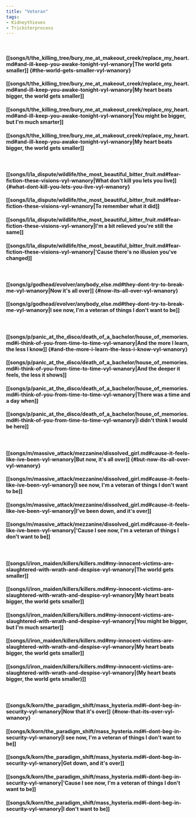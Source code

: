 ```yaml
---
title: "Veteran"
tags:
- Kidneythieves
- Tricksterprocess
---
```

&nbsp;
#### [[songs/t/the_killing_tree/bury_me_at_makeout_creek/replace_my_heart.md#and-ill-keep-you-awake-tonight-vyl-wnanory|The world gets smaller]] {#the-world-gets-smaller-vyl-wnanory}
#### [[songs/t/the_killing_tree/bury_me_at_makeout_creek/replace_my_heart.md#and-ill-keep-you-awake-tonight-vyl-wnanory|My heart beats bigger, the world gets smaller]]
#### [[songs/t/the_killing_tree/bury_me_at_makeout_creek/replace_my_heart.md#and-ill-keep-you-awake-tonight-vyl-wnanory|You might be bigger, but I'm much smarter]]
#### [[songs/t/the_killing_tree/bury_me_at_makeout_creek/replace_my_heart.md#and-ill-keep-you-awake-tonight-vyl-wnanory|My heart beats bigger, the world gets smaller]]
&nbsp;
#### [[songs/l/la_dispute/wildlife/the_most_beautiful_bitter_fruit.md#fear-fiction-these-visions-vyl-wnanory|What don't kill you lets you live]] {#what-dont-kill-you-lets-you-live-vyl-wnanory}
#### [[songs/l/la_dispute/wildlife/the_most_beautiful_bitter_fruit.md#fear-fiction-these-visions-vyl-wnanory|To remember what it did]]
#### [[songs/l/la_dispute/wildlife/the_most_beautiful_bitter_fruit.md#fear-fiction-these-visions-vyl-wnanory|I'm a bit relieved you're still the same]]
#### [[songs/l/la_dispute/wildlife/the_most_beautiful_bitter_fruit.md#fear-fiction-these-visions-vyl-wnanory|'Cause there's no illusion you've changed]]
&nbsp;
#### [[songs/g/godhead/evolver/anybody_else.md#they-dont-try-to-break-me-vyl-wnanory|Now it's all over]] {#now-its-all-over-vyl-wnanory}
#### [[songs/g/godhead/evolver/anybody_else.md#they-dont-try-to-break-me-vyl-wnanory|I see now, I'm a veteran of things I don't want to be]]
&nbsp;
#### [[songs/p/panic_at_the_disco/death_of_a_bachelor/house_of_memories.md#i-think-of-you-from-time-to-time-vyl-wnanory|And the more I learn, the less I know]] {#and-the-more-i-learn-the-less-i-know-vyl-wnanory}
#### [[songs/p/panic_at_the_disco/death_of_a_bachelor/house_of_memories.md#i-think-of-you-from-time-to-time-vyl-wnanory|And the deeper it feels, the less it shows]]
#### [[songs/p/panic_at_the_disco/death_of_a_bachelor/house_of_memories.md#i-think-of-you-from-time-to-time-vyl-wnanory|There was a time and a day when]]
#### [[songs/p/panic_at_the_disco/death_of_a_bachelor/house_of_memories.md#i-think-of-you-from-time-to-time-vyl-wnanory|I didn't think I would be here]]
&nbsp;
#### [[songs/m/massive_attack/mezzanine/dissolved_girl.md#cause-it-feels-like-ive-been-vyl-wnanory|But now, it's all over]] {#but-now-its-all-over-vyl-wnanory}
#### [[songs/m/massive_attack/mezzanine/dissolved_girl.md#cause-it-feels-like-ive-been-vyl-wnanory|I see now, I'm a veteran of things I don't want to be]]
#### [[songs/m/massive_attack/mezzanine/dissolved_girl.md#cause-it-feels-like-ive-been-vyl-wnanory|I've been down, and it's over]]
#### [[songs/m/massive_attack/mezzanine/dissolved_girl.md#cause-it-feels-like-ive-been-vyl-wnanory|'Cause I see now, I'm a veteran of things I don't want to be]]
&nbsp;
#### [[songs/i/iron_maiden/killers/killers.md#my-innocent-victims-are-slaughtered-with-wrath-and-despise-vyl-wnanory|The world gets smaller]]
#### [[songs/i/iron_maiden/killers/killers.md#my-innocent-victims-are-slaughtered-with-wrath-and-despise-vyl-wnanory|My heart beats bigger, the world gets smaller]]
#### [[songs/i/iron_maiden/killers/killers.md#my-innocent-victims-are-slaughtered-with-wrath-and-despise-vyl-wnanory|You might be bigger, but I'm much smarter]]
#### [[songs/i/iron_maiden/killers/killers.md#my-innocent-victims-are-slaughtered-with-wrath-and-despise-vyl-wnanory|My heart beats bigger, the world gets smaller]]
#### [[songs/i/iron_maiden/killers/killers.md#my-innocent-victims-are-slaughtered-with-wrath-and-despise-vyl-wnanory|(My heart beats bigger, the world gets smaller)]]
&nbsp;
#### [[songs/k/korn/the_paradigm_shift/mass_hysteria.md#i-dont-beg-in-security-vyl-wnanory|Now that it's over]] {#now-that-its-over-vyl-wnanory}
#### [[songs/k/korn/the_paradigm_shift/mass_hysteria.md#i-dont-beg-in-security-vyl-wnanory|I see now, I'm a veteran of things I don't want to be]]
#### [[songs/k/korn/the_paradigm_shift/mass_hysteria.md#i-dont-beg-in-security-vyl-wnanory|Get down, and it's over]]
#### [[songs/k/korn/the_paradigm_shift/mass_hysteria.md#i-dont-beg-in-security-vyl-wnanory|'Cause I see now, I'm a veteran of things I don't want to be]]
#### [[songs/k/korn/the_paradigm_shift/mass_hysteria.md#i-dont-beg-in-security-vyl-wnanory|I don't want to be]]
